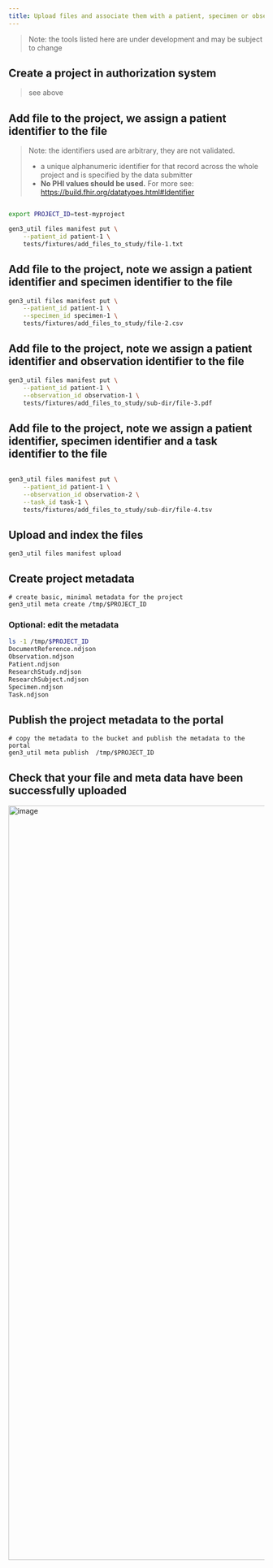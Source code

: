 ```yaml
---
title: Upload files and associate them with a patient, specimen or observation
---
```


> Note: the tools listed here are under development and may be subject to change

## Create a project in authorization system

> see above

## Add file to the project, we assign a patient identifier to the file

> Note: the identifiers used are arbitrary, they are not validated.
>
> - a unique alphanumeric identifier for that record across the whole project and is specified by the data submitter
> - **No PHI values should be used.**
>   For more see: https://build.fhir.org/datatypes.html#Identifier

```sh

export PROJECT_ID=test-myproject

gen3_util files manifest put \
    --patient_id patient-1 \
    tests/fixtures/add_files_to_study/file-1.txt
```

## Add file to the project, note we assign a patient identifier and specimen identifier to the file

```sh
gen3_util files manifest put \
    --patient_id patient-1 \
    --specimen_id specimen-1 \
    tests/fixtures/add_files_to_study/file-2.csv
```

## Add file to the project, note we assign a patient identifier and observation identifier to the file

```sh
gen3_util files manifest put \
    --patient_id patient-1 \
    --observation_id observation-1 \
    tests/fixtures/add_files_to_study/sub-dir/file-3.pdf
```

## Add file to the project, note we assign a patient identifier, specimen identifier and a task identifier to the file

```sh

gen3_util files manifest put \
    --patient_id patient-1 \
    --observation_id observation-2 \
    --task_id task-1 \
    tests/fixtures/add_files_to_study/sub-dir/file-4.tsv

```

## Upload and index the files

```text
gen3_util files manifest upload

```

## Create project metadata

```text
# create basic, minimal metadata for the project
gen3_util meta create /tmp/$PROJECT_ID
```

### Optional: edit the metadata

```sh
ls -1 /tmp/$PROJECT_ID
DocumentReference.ndjson
Observation.ndjson
Patient.ndjson
ResearchStudy.ndjson
ResearchSubject.ndjson
Specimen.ndjson
Task.ndjson
```

## Publish the project metadata to the portal

```text
# copy the metadata to the bucket and publish the metadata to the portal
gen3_util meta publish  /tmp/$PROJECT_ID

```

## Check that your file and meta data have been successfully uploaded

<img width="1485" alt="image" src="https://github.com/ACED-IDP/gen3_util/assets/47808/d4d8c6bf-bb9a-49cf-affc-34daf78ce92c">
